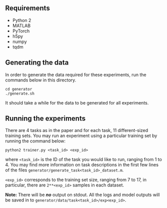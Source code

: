 ## Requirements

* Python 2
* MATLAB
* PyTorch
* h5py
* numpy
* tqdm

## Generating the data

In order to generate the data required for these experiments, run the commands below in this directory. 

```
cd generator
./generate.sh
```

It should take a while for the data to be generated for all experiments.

## Running the experiments

There are 4 tasks as in the paper and for each task, 11 different-sized training sets. You may run an experiment using a particular training set by running the command below:

```
python2 trainer.py <task_id> <exp_id>
```

where `<task_id>` is the ID of the task you would like to run, ranging from 1 to 4. You may find more information on task descriptions in the first few lines of the files `generator/generate_task<task_id>_dataset.m`.

`<exp_id>` corresponds to the training set size, ranging from 7 to 17, in particular, there are `2**<exp_id>` samples in each dataset.

**Note:** There will be **_no_** output on stdout. All the logs and model outputs will be saved in to `generator/data/task<task_id>/exp<exp_id>`.
